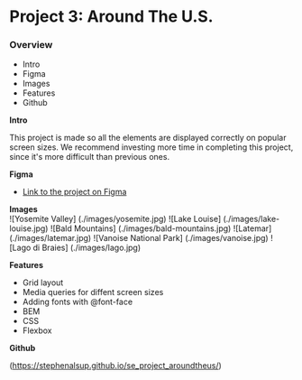 # Project 3: Around The U.S.

### Overview  

* Intro  
* Figma  
* Images 
* Features
* Github 
  
**Intro**
  
This project is made so all the elements are displayed correctly on popular screen sizes. We recommend investing more time in completing this project, since it's more difficult than previous ones.  
  
**Figma**  
  
* [Link to the project on Figma](https://www.figma.com/file/ii4xxsJ0ghevUOcssTlHZv/Sprint-3%3A-Around-the-US?node-id=0%3A1)  
  
**Images**  
  ![Yosemite Valley] (./images/yosemite.jpg) ![Lake Louise] (./images/lake-louise.jpg) ![Bald Mountains] (./images/bald-mountains.jpg) ![Latemar] (./images/latemar.jpg) ![Vanoise National Park] (./images/vanoise.jpg) ![Lago di Braies] (./images/lago.jpg)

**Features**
* Grid layout
* Media queries for diffent screen sizes
* Adding fonts with @font-face
* BEM
* CSS
* Flexbox

**Github**

(https://stephenalsup.github.io/se_project_aroundtheus/)

